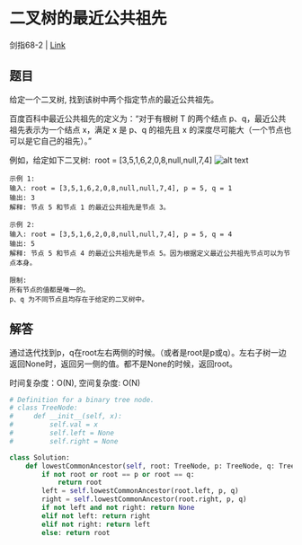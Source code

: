 # 二叉树的最近公共祖先
剑指68-2 | [Link](https://leetcode-cn.com/problems/er-cha-shu-de-zui-jin-gong-gong-zu-xian-lcof/)

## 题目
给定一个二叉树, 找到该树中两个指定节点的最近公共祖先。

百度百科中最近公共祖先的定义为：“对于有根树 T 的两个结点 p、q，最近公共祖先表示为一个结点 x，满足 x 是 p、q 的祖先且 x 的深度尽可能大（一个节点也可以是它自己的祖先）。”

例如，给定如下二叉树:  root = [3,5,1,6,2,0,8,null,null,7,4]
![alt text](https://assets.leetcode-cn.com/aliyun-lc-upload/uploads/2018/12/14/binarysearchtree_improved.png "binary tree")
```
示例 1:
输入: root = [3,5,1,6,2,0,8,null,null,7,4], p = 5, q = 1
输出: 3
解释: 节点 5 和节点 1 的最近公共祖先是节点 3。

示例 2:
输入: root = [3,5,1,6,2,0,8,null,null,7,4], p = 5, q = 4
输出: 5
解释: 节点 5 和节点 4 的最近公共祖先是节点 5。因为根据定义最近公共祖先节点可以为节点本身。

限制:
所有节点的值都是唯一的。
p、q 为不同节点且均存在于给定的二叉树中。
```

## 解答
通过迭代找到p，q在root左右两侧的时候。（或者是root是p或q）。左右子树一边返回None时，返回另一侧的值。都不是None的时候，返回root。

时间复杂度：O(N), 空间复杂度: O(N)
```python
# Definition for a binary tree node.
# class TreeNode:
#     def __init__(self, x):
#         self.val = x
#         self.left = None
#         self.right = None

class Solution:
    def lowestCommonAncestor(self, root: TreeNode, p: TreeNode, q: TreeNode) -> TreeNode:
        if not root or root == p or root == q:
            return root
        left = self.lowestCommonAncestor(root.left, p, q)
        right = self.lowestCommonAncestor(root.right, p, q)
        if not left and not right: return None
        elif not left: return right
        elif not right: return left
        else: return root
```